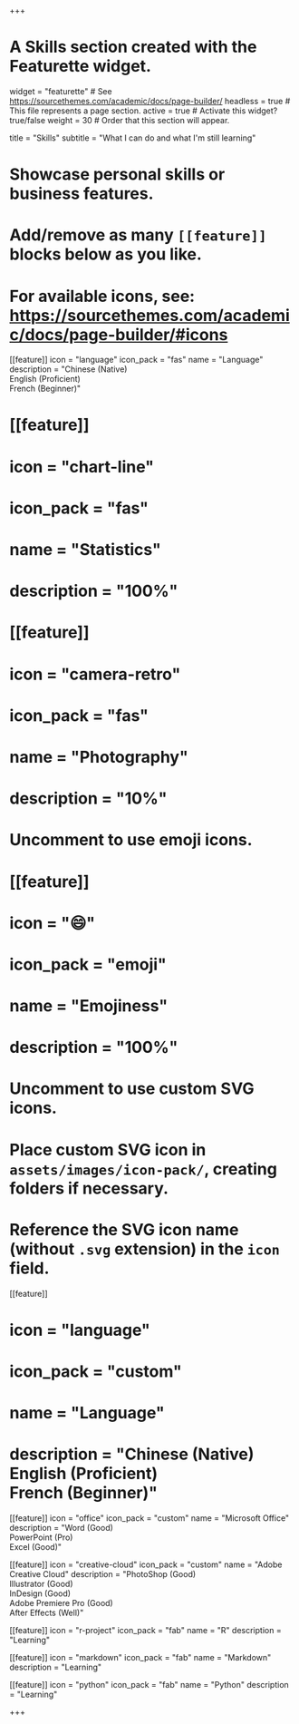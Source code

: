 +++
# A Skills section created with the Featurette widget.
widget = "featurette"  # See https://sourcethemes.com/academic/docs/page-builder/
headless = true  # This file represents a page section.
active = true  # Activate this widget? true/false
weight = 30  # Order that this section will appear.

title = "Skills"
subtitle = "What I can do and what I'm still learning"

# Showcase personal skills or business features.
# 
# Add/remove as many `[[feature]]` blocks below as you like.
# 
# For available icons, see: https://sourcethemes.com/academic/docs/page-builder/#icons

 [[feature]]
  icon = "language"
  icon_pack = "fas"
  name = "Language"
  description = "Chinese (Native)<br>English (Proficient)<br>French (Beginner)"
  
# [[feature]]
#  icon = "chart-line"
#  icon_pack = "fas"
#  name = "Statistics"
#  description = "100%"  
  
# [[feature]]
#  icon = "camera-retro"
#  icon_pack = "fas"
#  name = "Photography"
#  description = "10%"

# Uncomment to use emoji icons.
# [[feature]]
#  icon = ":smile:"
#  icon_pack = "emoji"
#  name = "Emojiness"
#  description = "100%"  

# Uncomment to use custom SVG icons.
# Place custom SVG icon in `assets/images/icon-pack/`, creating folders if necessary.
# Reference the SVG icon name (without `.svg` extension) in the `icon` field.
 [[feature]]
#  icon = "language"
#  icon_pack = "custom"
#  name = "Language"
#  description = "Chinese (Native)<br>English (Proficient)<br>French (Beginner)"

 [[feature]]
  icon = "office"
  icon_pack = "custom"
  name = "Microsoft Office"
  description = "Word (Good)<br>PowerPoint (Pro)<br>Excel (Good)"
  
  
 [[feature]]
  icon = "creative-cloud"
  icon_pack = "custom"
  name = "Adobe Creative Cloud"
  description = "PhotoShop (Good)<br>Illustrator (Good)<br> InDesign (Good)<br>Adobe Premiere Pro (Good)<br>After Effects (Well)"

 [[feature]]
  icon = "r-project"
  icon_pack = "fab"
  name = "R"
  description = "Learning"
  
 [[feature]]
  icon = "markdown"
  icon_pack = "fab"
  name = "Markdown"
  description = "Learning"

 [[feature]]
  icon = "python"
  icon_pack = "fab"
  name = "Python"
  description = "Learning"

+++
